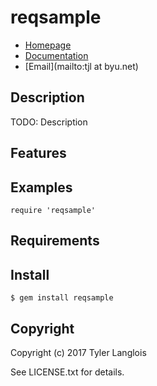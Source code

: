 # reqsample

* [Homepage](https://rubygems.org/gems/reqsample)
* [Documentation](http://rubydoc.info/gems/reqsample/frames)
* [Email](mailto:tjl at byu.net)

## Description

TODO: Description

## Features

## Examples

    require 'reqsample'

## Requirements

## Install

    $ gem install reqsample

## Copyright

Copyright (c) 2017 Tyler Langlois

See LICENSE.txt for details.
